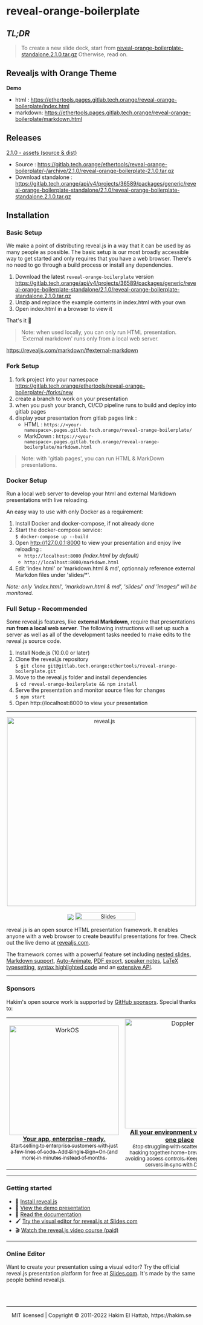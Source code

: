 # reveal-orange-boilerplate

## *TL;DR* 
> To create a new slide deck, start from
  [reveal-orange-boilerplate-standalone.2.1.0.tar.gz](https://gitlab.tech.orange/api/v4/projects/36589/packages/generic/reveal-orange-boilerplate-standalone/2.1.0/reveal-orange-boilerplate-standalone.2.1.0.tar.gz)
  Otherwise, read on.  
  
## Revealjs with Orange Theme 

**Demo**
 - html : https://ethertools.pages.gitlab.tech.orange/reveal-orange-boilerplate/index.html
 - markdown: https://ethertools.pages.gitlab.tech.orange/reveal-orange-boilerplate/markdown.html

## Releases

[2.1.0 - assets (source & dist) ](https://gitlab.tech.orange/ethertools/reveal-orange-boilerplate/-/releases/2.1.0)

* Source : https://gitlab.tech.orange/ethertools/reveal-orange-boilerplate/-/archive/2.1.0/reveal-orange-boilerplate-2.1.0.tar.gz
* Download standalone : https://gitlab.tech.orange/api/v4/projects/36589/packages/generic/reveal-orange-boilerplate-standalone/2.1.0/reveal-orange-boilerplate-standalone.2.1.0.tar.gz


## Installation

### Basic Setup
We make a point of distributing reveal.js in a way that it can be used by as many people as possible. The basic setup is our most broadly accessible way to get started and only requires that you have a web browser. There's no need to go through a build process or install any dependencies.

1. Download the latest `reveal-orange-boilerplate` version https://gitlab.tech.orange/api/v4/projects/36589/packages/generic/reveal-orange-boilerplate-standalone/2.1.0/reveal-orange-boilerplate-standalone.2.1.0.tar.gz
2. Unzip and replace the example contents in index.html with your own
3. Open index.html in a browser to view it

That's it 🚀

> Note: when used locally, you can only run HTML presentation. 'External markdown' runs only from a local web server.

https://revealjs.com/markdown/#external-markdown


### Fork Setup

1. fork project into your namespace https://gitlab.tech.orange/ethertools/reveal-orange-boilerplate/-/forks/new 
2. create a branch to work on your presentation
3. when you push your branch, CI/CD pipeline runs to build and deploy into gitlab pages
4. display your presentation from gitlab pages link : 
   - HTML : `https://<your-namespace>.pages.gitlab.tech.orange/reveal-orange-boilerplate/`
   - MarkDown : `https://<your-namespace>.pages.gitlab.tech.orange/reveal-orange-boilerplate/markdown.html`

> Note: with 'gitlab pages', you can run HTML & MarkDown presentations.


### Docker Setup

Run a local web server to develop your html and external Markdown presentations with live reloading.

An easy way to use with only Docker as a requirement:

1. Install Docker and docker-compose, if not already done
2. Start the docker-compose service:  
   `$ docker-compose up --build`
3. Open http://127.0.0.1:8000 to view your presentation and enjoy live reloading : 
   - `http://localhost:8000` _(index.html by default)_
   - `http://localhost:8000/markdown.html`
4. Edit 'index.html' or 'markdown.html & md', optionnaly reference external Markdon files under 'slides/*'.  
   
_Note: only 'index.html', 'markdown.html & md', 'slides/' and 'images/' will be monitored._


### Full Setup - Recommended
Some reveal.js features, like **external Markdown**, require that presentations **run from a local web server**. The following instructions will set up such a server as well as all of the development tasks needed to make edits to the reveal.js source code.

1. Install Node.js (10.0.0 or later)
2. Clone the reveal.js repository  
`$ git clone git@gitlab.tech.orange:ethertools/reveal-orange-boilerplate.git`
3. Move to the reveal.js folder and install dependencies  
`$ cd reveal-orange-boilerplate && npm install`
4. Serve the presentation and monitor source files for changes  
`$ npm start`
5. Open http://localhost:8000 to view your presentation



---


<p align="center">
  <a href="https://revealjs.com">
  <img src="https://hakim-static.s3.amazonaws.com/reveal-js/logo/v1/reveal-black-text-sticker.png" alt="reveal.js" width="500">
  </a>
  <br><br>
  <a href="https://github.com/hakimel/reveal.js/actions"><img src="https://github.com/hakimel/reveal.js/workflows/tests/badge.svg"></a>
  <a href="https://slides.com/"><img src="https://s3.amazonaws.com/static.slid.es/images/slides-github-banner-320x40.png?1" alt="Slides" width="160" height="20"></a>
</p>

reveal.js is an open source HTML presentation framework. It enables anyone with a web browser to create beautiful presentations for free. Check out the live demo at [revealjs.com](https://revealjs.com/).

The framework comes with a powerful feature set including [nested slides](https://revealjs.com/vertical-slides/), [Markdown support](https://revealjs.com/markdown/), [Auto-Animate](https://revealjs.com/auto-animate/), [PDF export](https://revealjs.com/pdf-export/), [speaker notes](https://revealjs.com/speaker-view/), [LaTeX typesetting](https://revealjs.com/math/), [syntax highlighted code](https://revealjs.com/code/) and an [extensive API](https://revealjs.com/api/).

---

### Sponsors
Hakim's open source work is supported by <a href="https://github.com/sponsors/hakimel">GitHub sponsors</a>. Special thanks to:
<div align="center">
  <table>
    <td align="center">
      <a href="https://workos.com/?utm_campaign=github_repo&utm_medium=referral&utm_content=revealjs&utm_source=github">
        <div>
          <img src="https://user-images.githubusercontent.com/629429/151508669-efb4c3b3-8fe3-45eb-8e47-e9510b5f0af1.svg" width="290" alt="WorkOS">
        </div>
        <b>Your app, enterprise-ready.</b>
        <div>
          <sub>Start selling to enterprise customers with just a few lines of code. Add Single Sign-On (and more) in minutes instead of months.</sup>
        </div>
      </a>
    </td>
    <td align="center">
      <a href="https://www.doppler.com/?utm_cam![Uploading workos-logo-white-bg.svg…]()
      paign=github_repo&utm_medium=referral&utm_content=revealjs&utm_source=github">
        <div>
          <img src="https://user-images.githubusercontent.com/629429/151510865-9fd454f1-fd8c-4df4-b227-a54b87313db4.png" width="290" alt="Doppler">
        </div>
        <b>All your environment variables, in one place</b>
        <div>
          <sub>Stop struggling with scattered API keys, hacking together home-brewed tools, and avoiding access controls. Keep your team and servers in sync with Doppler.</sup>
        </div>
      </a>
    </td>
  </table>
</div>

---

### Getting started
- 🚀 [Install reveal.js](https://revealjs.com/installation)
- 👀 [View the demo presentation](https://revealjs.com/demo)
- 📖 [Read the documentation](https://revealjs.com/markup/)
- 🖌 [Try the visual editor for reveal.js at Slides.com](https://slides.com/)
- 🎬 [Watch the reveal.js video course (paid)](https://revealjs.com/course)

---

### Online Editor
Want to create your presentation using a visual editor? Try the official reveal.js presentation platform for free at [Slides.com](https://slides.com). It's made by the same people behind reveal.js.

<br>
<br>

--- 
<div align="center">
  MIT licensed | Copyright © 2011-2022 Hakim El Hattab, https://hakim.se
</div>
